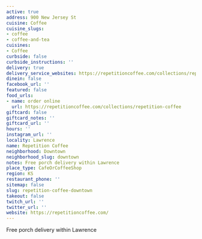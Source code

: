 ```yaml
---
active: true
address: 900 New Jersey St
cuisine: Coffee
cuisine_slugs:
- coffee
- coffee-and-tea
cuisines:
- Coffee
curbside: false
curbside_instructions: ''
delivery: true
delivery_service_websites: https://repetitioncoffee.com/collections/repetition-coffee
dinein: false
facebook_url: ''
featured: false
food_urls:
- name: order online
  url: https://repetitioncoffee.com/collections/repetition-coffee
giftcard: false
giftcard_notes: ''
giftcard_url: ''
hours: ''
instagram_url: ''
locality: Lawrence
name: Repetition Coffee
neighborhood: Downtown
neighborhood_slug: downtown
notes: Free porch delivery within Lawrence
place_type: CafeOrCoffeeShop
region: KS
restaurant_phone: ''
sitemap: false
slug: repetition-coffee-downtown
takeout: false
twitch_url: ''
twitter_url: ''
website: https://repetitioncoffee.com/
---
```


Free porch delivery within Lawrence